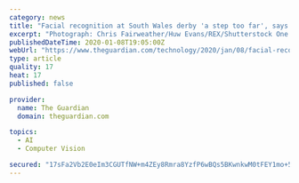 ```yaml
---
category: news
title: "Facial recognition at South Wales derby 'a step too far', says police chief"
excerpt: "Photograph: Chris Fairweather/Huw Evans/REX/Shutterstock One of the most senior policing figures in Wales has warned that the use of facial recognition technology at the country’s biggest ..."
publishedDateTime: 2020-01-08T19:05:00Z
webUrl: "https://www.theguardian.com/technology/2020/jan/08/facial-recognition-at-south-wales-derby-a-step-too-far-says-police-chief"
type: article
quality: 17
heat: 17
published: false

provider:
  name: The Guardian
  domain: theguardian.com

topics:
  - AI
  - Computer Vision

secured: "17sFa2Vb2E0eIm3CGUTfNW+m4ZEy8Rmra8YzfP6wBQs5BKwnkwM0tFEY1mo+5kPQ/5ViRC76PAU752+hLLmuK+OL1G/hVfAiu1R16RXazkl0snXZe4p75cRkdaDt8qJ2k1f7yBwIFn9lUn4tK+eLncM/DDPtZsFXuUR1TXUV+Ekd2sFr1rDh0DQvM2id93cvDZsqBnpYhGw5HMx2vYtlQ+H+FBZif7L91XEHW54GH1543gnj5GixksdRB1Czp1h0oDSIxRJPHUK23Uuz74pT7wpxUydh5B7i/8hsJ2iaoWQT6i/plG31Ud3UCr698irN;+qqSP3Bb8Z9VNrijWJMnlA=="
---
```


